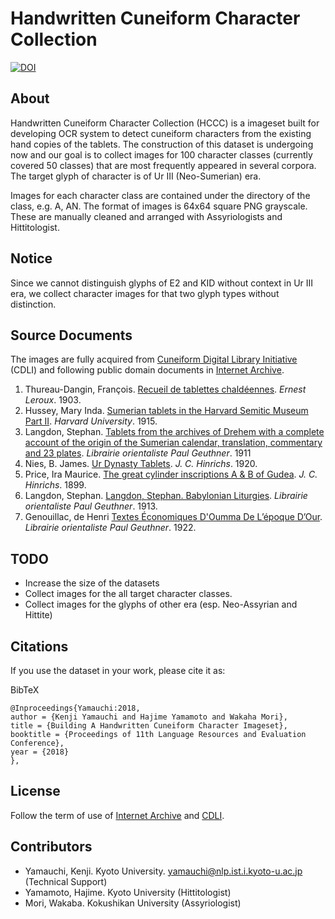 # Handwritten Cuneiform Character Collection
[![DOI](https://zenodo.org/badge/115259052.svg)](https://zenodo.org/badge/latestdoi/115259052)


## About

Handwritten Cuneiform Character Collection (HCCC) is a imageset built for developing OCR system to detect
cuneiform characters from the existing hand copies of the tablets.
The construction of this dataset is undergoing now and our goal is to collect images for 100 character classes
(currently covered 50 classes) that are most frequently appeared in several corpora. 
The target glyph of character is of Ur III (Neo-Sumerian) era.

Images for each character class are contained under the directory of the class, e.g. A, AN.
The format of images is 64x64 square PNG grayscale. These are manually cleaned and arranged with 
Assyriologists and Hittitologist.

## Notice

Since we cannot distinguish glyphs of E2 and KID without context in Ur III era, we collect character images for 
that two glyph types without distinction.

## Source Documents

The images are fully acquired from [Cuneiform Digital Library Initiative](https://cdli.ucla.edu/) (CDLI) and
following public domain documents in [Internet Archive](https://archive.org).

1. Thureau-Dangin, François. [Recueil de tablettes chaldéennes](https://archive.org/details/recueildetablett00thuruoft). *Ernest Leroux*. 1903.
2. Hussey, Mary Inda. [Sumerian tablets in the Harvard Semitic Museum Part II](https://archive.org/details/sumeriantabletsi02huss). *Harvard University*. 1915.
3. Langdon, Stephan. [Tablets from the archives of Drehem with a complete account of the origin of the Sumerian calendar, translation, commentary and 23 plates](https://archive.org/details/tabletsfromarchi00languoft). *Librairie orientaliste Paul Geuthner*. 1911
4. Nies, B. James. [Ur Dynasty Tablets](https://archive.org/details/urdynastytablets00niesuoft). *J. C. Hinrichs*. 1920.
5. Price, Ira Maurice. [The great cylinder inscriptions A & B of Gudea](https://archive.org/details/greatcylinderins01pricuoft). *J. C. Hinrichs*. 1899.
6. Langdon, Stephan. [Langdon, Stephan. Babylonian Liturgies](https://archive.org/details/babylonianliturg00langrich). *Librairie orientaliste Paul Geuthner*. 1913.
7. Genouillac, de Henri [Textes Économiques D'Oumma De L’époque D’Our](https://archive.org/details/textesconomiqu00genouoft). *Librairie orientaliste Paul Geuthner*. 1922.

## TODO

* Increase the size of the datasets
* Collect images for the all target character classes.
* Collect images for the glyphs of other era (esp. Neo-Assyrian and Hittite)

## Citations
If you use the dataset in your work, please cite it as:

BibTeX
```
@Inproceedings{Yamauchi:2018,
author = {Kenji Yamauchi and Hajime Yamamoto and Wakaha Mori},
title = {Building A Handwritten Cuneiform Character Imageset},
booktitle = {Proceedings of 11th Language Resources and Evaluation Conference},
year = {2018}
},
```

## License

Follow the term of use of [Internet Archive](https://archive.org/about/terms.php) and [CDLI](https://cdli.ucla.edu/?q=terms-of-use).

## Contributors

* Yamauchi, Kenji. Kyoto University. yamauchi@nlp.ist.i.kyoto-u.ac.jp (Technical Support)
* Yamamoto, Hajime. Kyoto University (Hittitologist)
* Mori, Wakaba.  Kokushikan University (Assyriologist)
